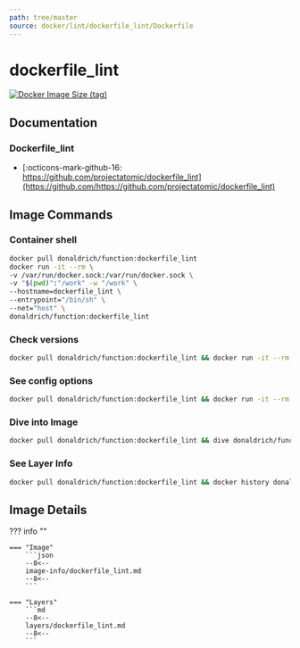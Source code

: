 ```yaml
---
path: tree/master
source: docker/lint/dockerfile_lint/Dockerfile
---
```


# dockerfile_lint

[![Docker Image Size (tag)](https://img.shields.io/docker/image-size/donaldrich/function/dockerfile_lint?color=blue&label=donaldrich/function:dockerfile_lint&logo=docker&style=flat-square)](https://hub.docker.com/r/donaldrich/function/dockerfile_lint)

## Documentation

### Dockerfile_lint

- [:octicons-mark-github-16: https://github.com/projectatomic/dockerfile_lint](https://github.com/https://github.com/projectatomic/dockerfile_lint)

## Image Commands

### Container shell

```sh
docker pull donaldrich/function:dockerfile_lint
docker run -it --rm \
-v /var/run/docker.sock:/var/run/docker.sock \
-v "$(pwd)":"/work" -w "/work" \
--hostname=dockerfile_lint \
--entrypoint="/bin/sh" \
--net="host" \
donaldrich/function:dockerfile_lint
```

### Check versions

```sh
docker pull donaldrich/function:dockerfile_lint && docker run -it --rm  donaldrich/function:dockerfile_lint validate
```

### See config options

```sh
docker pull donaldrich/function:dockerfile_lint && docker run -it --rm  donaldrich/function:dockerfile_lint help
```

### Dive into Image

```sh
docker pull donaldrich/function:dockerfile_lint && dive donaldrich/function:dockerfile_lint
```

### See Layer Info

```sh
docker pull donaldrich/function:dockerfile_lint && docker history donaldrich/function:dockerfile_lint
```

## Image Details

??? info ""

    === "Image"
        ```json
        --8<--
        image-info/dockerfile_lint.md
        --8<--
        ```

    === "Layers"
        ```md
        --8<--
        layers/dockerfile_lint.md
        --8<--
        ```
